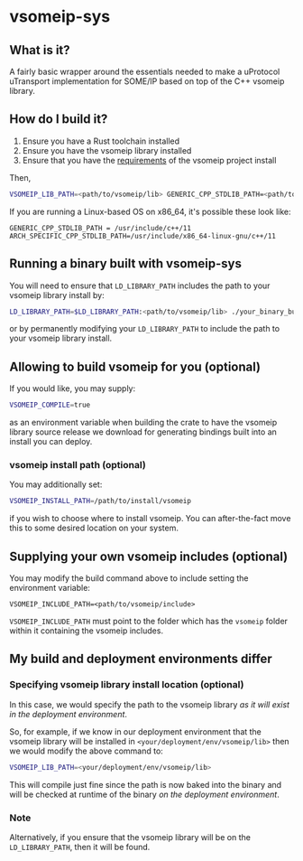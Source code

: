 # vsomeip-sys

## What is it?

A fairly basic wrapper around the essentials needed to make a uProtocol uTransport implementation for SOME/IP based on top of the C++ vsomeip library.

## How do I build it?

1. Ensure you have a Rust toolchain installed
2. Ensure you have the vsomeip library installed
3. Ensure that you have the [requirements](https://github.com/COVESA/vsomeip?tab=readme-ov-file#build-instructions-for-linux) of the vsomeip project install

Then,

```bash
VSOMEIP_LIB_PATH=<path/to/vsomeip/lib> GENERIC_CPP_STDLIB_PATH=<path/to/generic/cpp/stdlib> ARCH_SPECIFIC_CPP_STDLIB_PATH=<path/to/arch_specific/cpp/stdlib> cargo build
```

If you are running a Linux-based OS on x86_64, it's possible these look like:

```
GENERIC_CPP_STDLIB_PATH = /usr/include/c++/11
ARCH_SPECIFIC_CPP_STDLIB_PATH=/usr/include/x86_64-linux-gnu/c++/11
```

## Running a binary built with vsomeip-sys

You will need to ensure that `LD_LIBRARY_PATH` includes the path to your vsomeip library install by:

```bash
LD_LIBRARY_PATH=$LD_LIBRARY_PATH:<path/to/vsomeip/lib> ./your_binary_built_with_vsomeip-sys
```

or by permanently modifying your `LD_LIBRARY_PATH` to include the path to your vsomeip library install.

## Allowing to build vsomeip for you (optional)

If you would like, you may supply:

```bash
VSOMEIP_COMPILE=true
```

as an environment variable when building the crate to have the vsomeip library source release we download for generating bindings built into an install you can deploy.

### vsomeip install path (optional)

You may additionally set:

```bash
VSOMEIP_INSTALL_PATH=/path/to/install/vsomeip
```

if you wish to choose where to install vsomeip. You can after-the-fact move this to some desired location on your system.

## Supplying your own vsomeip includes (optional)

You may modify the build command above to include setting the environment variable:

```
VSOMEIP_INCLUDE_PATH=<path/to/vsomeip/include>
```

`VSOMEIP_INCLUDE_PATH` must point to the folder which has the `vsomeip` folder within it containing the vsomeip includes.

## My build and deployment environments differ

### Specifying vsomeip library install location (optional)

In this case, we would specify the path to the vsomeip library _as it will exist in the deployment environment_.

So, for example, if we know in our deployment environment that the vsomeip library will be installed in `<your/deployment/env/vsomeip/lib>` then we would modify the above command to:

```bash
VSOMEIP_LIB_PATH=<your/deployment/env/vsomeip/lib>
```

This will compile just fine since the path is now baked into the binary and will be checked at runtime of the binary _on the deployment environment_.

### Note

Alternatively, if you ensure that the vsomeip library will be on the `LD_LIBRARY_PATH`, then it will be found.